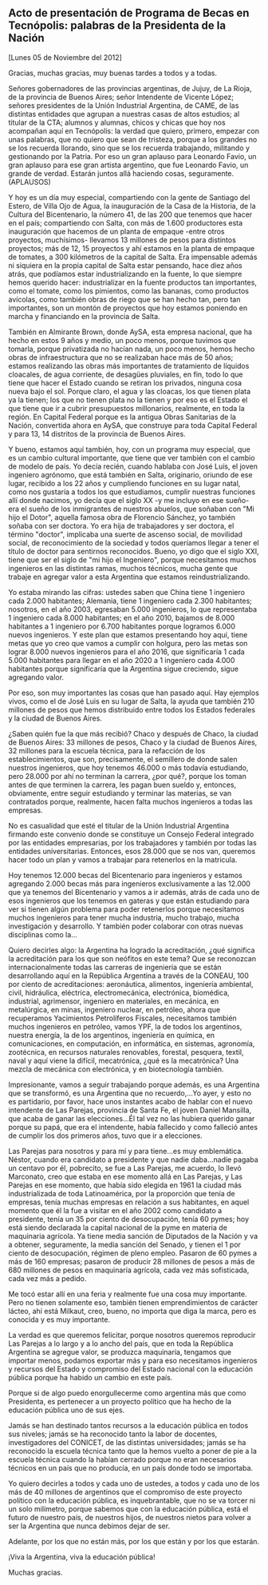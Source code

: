 Acto de presentación de Programa de Becas en Tecnópolis: palabras de la Presidenta de la Nación
-----------------------------------------------------------------------------------------------

[Lunes 05 de Noviembre del 2012]

Gracias, muchas gracias, muy buenas tardes a todos y a todas.

Señores gobernadores de las provincias argentinas, de Jujuy, de La
Rioja, de la provincia de Buenos Aires; señor Intendente de Vicente
López; señores presidentes de la Unión Industrial Argentina, de CAME, de
las distintas entidades que agrupan a nuestras casas de altos estudios;
al titular de la CTA; alumnos y alumnas, chicos y chicas que hoy nos
acompañan aquí en Tecnópolis: la verdad que quiero, primero, empezar con
unas palabras, que no quiero que sean de tristeza, porque a los grandes
no se los recuerda llorando, sino que se los recuerda trabajando,
militando y gestionando por la Patria. Por eso un gran aplauso para
Leonardo Favio, un gran aplauso para ese gran artista argentino, que fue
Leonardo Favio, un grande de verdad. Estarán juntos allá haciendo cosas,
seguramente. (APLAUSOS)

Y hoy es un día muy especial, compartiendo con la gente de Santiago del
Estero, de Villa Ojo de Agua, la inauguración de la Casa de la Historia,
de la Cultura del Bicentenario, la número 41, de las 200 que tenemos que
hacer en el país; compartiendo con Salta, con más de 1.600 productores
esta inauguración que hacemos de un planta de empaque -entre otros
proyectos, muchísimos- llevamos 13 millones de pesos para distintos
proyectos; más de 12, 15 proyectos y ahí estamos en la planta de empaque
de tomates, a 300 kilómetros de la capital de Salta. Era impensable
además ni siquiera en la propia capital de Salta estar pensando, hace
diez años atrás, que podíamos estar industrializando en la fuente, lo
que siempre hemos querido hacer: industrializar en la fuente productos
tan importantes, como el tomate, como los pimientos, como las bananas,
como productos avícolas, como también obras de riego que se han hecho
tan, pero tan importantes, son un montón de proyectos que hoy estamos
poniendo en marcha y financiando en la provincia de Salta.

También en Almirante Brown, donde AySA, esta empresa nacional, que ha
hecho en estos 9 años y medio, un poco menos, porque tuvimos que
tomarla, porque privatizada no hacían nada, un poco menos, hemos hecho
obras de infraestructura que no se realizaban hace más de 50 años;
estamos realizando las obras más importantes de tratamiento de líquidos
cloacales, de agua corriente, de desagües pluviales, en fin, todo lo que
tiene que hacer el Estado cuando se retiran los privados, ninguna cosa
nueva bajo el sol. Porque claro, el agua y las cloacas, los que tienen
plata ya la tienen; los que no tienen plata no la tienen y por eso es el
Estado el que tiene que ir a cubrir presupuestos millonarios, realmente,
en toda la región. En Capital Federal porque es la antigua Obras
Sanitarias de la Nación, convertida ahora en AySA, que construye para
toda Capital Federal y para 13, 14 distritos de la provincia de Buenos
Aires.

Y bueno, estamos aquí también, hoy, con un programa muy especial, que es
un cambio cultural importante, que tiene que ver también con el cambio
de modelo de país. Yo decía recién, cuando hablaba con José Luís, el
joven ingeniero agrónomo, que está también en Salta, originario, oriundo
de ese lugar, recibido a los 22 años y cumpliendo funciones en su lugar
natal, como nos gustaría a todos los que estudiamos, cumplir nuestras
funciones allí donde nacimos, yo decía que el siglo XX -y me incluyo en
ese sueño- era el sueño de los inmigrantes de nuestros abuelos, que
soñaban con "Mi hijo el Dotor", aquella famosa obra de Florencio
Sánchez, yo también soñaba con ser doctora. Yo era hija de trabajadores
y ser doctora, el término "doctor", implicaba una suerte de ascenso
social, de movilidad social, de reconocimiento de la sociedad y todos
queríamos llegar a tener el título de doctor para sentirnos reconocidos.
Bueno, yo digo que el siglo XXI, tiene que ser el siglo de "mi hijo el
Ingeniero", porque necesitamos muchos ingenieros en las distintas ramas,
muchos técnicos, mucha gente que trabaje en agregar valor a esta
Argentina que estamos reindustrializando.

Yo estaba mirando las cifras: ustedes saben que China tiene 1 ingeniero
cada 2.000 habitantes; Alemania, tiene 1 ingeniero cada 2.300
habitantes; nosotros, en el año 2003, egresaban 5.000 ingenieros, lo que
representaba 1 ingeniero cada 8.000 habitantes; en el año 2010, bajamos
de 8.000 habitantes a 1 ingeniero por 6.700 habitantes porque logramos
6.000 nuevos ingenieros. Y este plan que estamos presentando hoy aquí,
tiene metas que yo creo que vamos a cumplir con holgura, pero las metas
son lograr 8.000 nuevos ingenieros para el año 2016, que significaría 1
cada 5.000 habitantes para llegar en el año 2020 a 1 ingeniero cada
4.000 habitantes porque significaría que la Argentina sigue creciendo,
sigue agregando valor.

Por eso, son muy importantes las cosas que han pasado aquí. Hay ejemplos
vivos, como el de José Luis en su lugar de Salta, la ayuda que también
210 millones de pesos que hemos distribuido entre todos los Estados
federales y la ciudad de Buenos Aires.

¿Saben quién fue la que más recibió? Chaco y después de Chaco, la ciudad
de Buenos Aires: 33 millones de pesos, Chaco y la ciudad de Buenos
Aires, 32 millones para la escuela técnica, para la refacción de los
establecimientos, que son, precisamente, el semillero de donde salen
nuestros ingenieros, que hoy tenemos 46.000 o más todavía estudiando,
pero 28.000 por ahí no terminan la carrera, ¿por qué?, porque los toman
antes de que terminen la carrera, les pagan buen sueldo y, entonces,
obviamente, entre seguir estudiando y terminar las materias, se van
contratados porque, realmente, hacen falta muchos ingenieros a todas las
empresas.

No es casualidad que esté el titular de la Unión Industrial Argentina
firmando este convenio donde se constituye un Consejo Federal integrado
por las entidades empresarias, por los trabajadores y también por todas
las entidades universitarias. Entonces, esos 28.000 que se nos van,
queremos hacer todo un plan y vamos a trabajar para retenerlos en la
matricula.

Hoy tenemos 12.000 becas del Bicentenario para ingenieros y estamos
agregando 2.000 becas más para ingenieros exclusivamente a las 12.000
que ya tenemos del Bicentenario y vamos a ir además, atrás de cada uno
de esos ingenieros que los tenemos en gateras y que están estudiando
para ver si tienen algún problema para poder retenerlos porque
necesitamos muchos ingenieros para tener mucha industria, mucho trabajo,
mucha investigación y desarrollo. Y también poder colaborar con otras
nuevas disciplinas como la...

Quiero decirles algo: la Argentina ha logrado la acreditación, ¿qué
significa la acreditación para los que son neófitos en este tema? Que se
reconozcan internacionalmente todas las carreras de ingeniería que se
están desarrollando aquí en la República Argentina a través de la
CONEAU, 100 por ciento de acreditaciones: aeronáutica, alimentos,
ingeniería ambiental, civil, hidráulica, eléctrica, electromecánica,
electrónica, biomédica, industrial, agrimensor, ingeniero en materiales,
en mecánica, en metalúrgica, en minas, ingeniero nuclear, en petróleo,
ahora que recuperamos Yacimientos Petrolíferos Fiscales, necesitamos
también muchos ingenieros en petróleo, vamos YPF, la de todos los
argentinos, nuestra energía, la de los argentinos, ingeniería en
química, en comunicaciones, en computación, en informática, en sistemas,
agronomía, zootécnica, en recursos naturales renovables, forestal,
pesquera, textil, naval y aquí viene la difícil, mecatrónica, ¿qué es la
mecatrónica? Una mezcla de mecánica con electrónica, y en biotecnología
también.

Impresionante, vamos a seguir trabajando porque además, es una Argentina
que se transformó, es una Argentina que no recuerdo,...Yo ayer, y esto
no es partidario, por favor, hace unos instantes acabo de hablar con el
nuevo intendente de Las Parejas, provincia de Santa Fe, el joven Daniel
Mansilla, que acaba de ganar las elecciones...Él tal vez no las hubiera
querido ganar porque su papá, que era el intendente, había fallecido y
como falleció antes de cumplir los dos primeros años, tuvo que ir a
elecciones.

Las Parejas para nosotros y para mí y para tiene...es muy emblemática.
Néstor, cuando era candidato a presidente y que nadie daba...nadie
pagaba un centavo por él, pobrecito, se fue a Las Parejas, me acuerdo,
lo llevó Marconato, creo que estaba en ese momento allá en Las Parejas,
y Las Parejas en ese momento, que había sido elegida en 1961 la ciudad
más industrializada de toda Latinoamérica, por la proporción que tenía
de empresas, tenía muchas empresas en relación a sus habitantes, en
aquel momento que él la fue a visitar en el año 2002 como candidato a
presidente, tenía un 35 por ciento de desocupación, tenía 60 pymes; hoy
está siendo declarada la capital nacional de la pyme en materia de
maquinaria agrícola. Ya tiene media sanción de Diputados de la Nación y
va a obtener, seguramente, la media sanción del Senado, y tienen el 1
por ciento de desocupación, régimen de pleno empleo. Pasaron de 60 pymes
a más de 160 empresas; pasaron de producir 28 millones de pesos a más de
680 millones de pesos en maquinaría agrícola, cada vez más sofisticada,
cada vez más a pedido.

Me tocó estar allí en una feria y realmente fue una cosa muy importante.
Pero no tienen solamente eso, también tienen emprendimientos de carácter
lácteo, ahí está Milkaut, creo, bueno, no importa que diga la marca,
pero es conocida y es muy importante.

La verdad es que queremos felicitar, porque nosotros queremos reproducir
Las Parejas a lo largo y a lo ancho del país, que en toda la República
Argentina se agregue valor, se produzca maquinaria, tengamos que
importar menos, podamos exportar más y para eso necesitamos ingenieros y
recursos del Estado y compromiso del Estado nacional con la educación
pública porque ha habido un cambio en este país.

Porque si de algo puedo enorgullecerme como argentina más que como
Presidenta, es pertenecer a un proyecto político que ha hecho de la
educación pública uno de sus ejes.

Jamás se han destinado tantos recursos a la educación pública en todos
sus niveles; jamás se ha reconocido tanto la labor de docentes,
investigadores del CONICET, de las distintas universidades; jamás se ha
reconocido la escuela técnica tanto que la hemos vuelto a poner de pie a
la escuela técnica cuando la habían cerrado porque no eran necesarios
técnicos en un país que no producía, en un país donde todo se importaba.

Yo quiero decirles a todos y cada uno de ustedes, a todos y cada uno de
los más de 40 millones de argentinos que el compromiso de este proyecto
político con la educación pública, es inquebrantable, que no se va
torcer ni un solo milímetro, porque sabemos que con la educación
pública, está el futuro de nuestro país, de nuestros hijos, de nuestros
nietos para volver a ser la Argentina que nunca debimos dejar de ser.

Adelante, por los que no están más, por los que están y por los que
estarán.

¡Viva la Argentina, viva la educación pública!

Muchas gracias.
